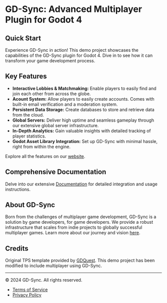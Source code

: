 # GD-Sync: Advanced Multiplayer Plugin for Godot 4

## Quick Start
Experience GD-Sync in action! This demo project showcases the capabilities of the GD-Sync plugin for Godot 4. Dive in to see how it can transform your game development process.

## Key Features
- **Interactive Lobbies & Matchmaking:** Enable players to easily find and join each other from across the globe.
- **Acount System:** Allow players to easily create accounts. Comes with built-in email verification and a moderation system.
- **Persistent Data Storage:** Create databases to store and retrieve data from the cloud.
- **Global Servers:** Deliver high uptime and seamless gameplay through our extensive global server infrastructure.
- **In-Depth Analytics:** Gain valuable insights with detailed tracking of player statistics.
- **Godot Asset Library Integration:** Set up GD-Sync with minimal hassle, right from within the engine.

Explore all the features on our [website](https://www.gd-sync.com).

## Comprehensive Documentation
Delve into our extensive [Documentation](https://www.gd-sync.com/documentation) for detailed integration and usage instructions.

## About GD-Sync
Born from the challenges of multiplayer game development, GD-Sync is a solution by game developers, for game developers. We provide a robust infrastructure that scales from indie projects to globally successful multiplayer games. Learn more about our journey and vision [here](https://www.gd-sync.com).

## Credits
Original TPS template provided by [GDQuest](https://gdquest-demos.github.io/godot-4-3d-third-person-controller/). This demo project has been modified to include multiplayer using GD-Sync.


---

© 2024 GD-Sync. All rights reserved.
- [Terms of Service](https://www.gd-sync.com/terms)
- [Privacy Policy](https://www.gd-sync.com/privacy-policy)
